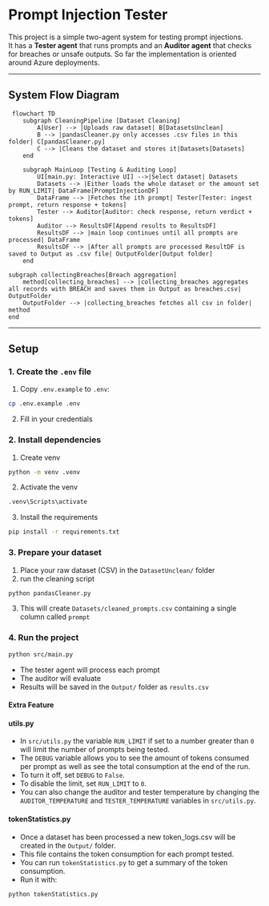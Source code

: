 # Prompt Injection Tester

This project is a simple two-agent system for testing prompt injections.  
It has a **Tester agent** that runs prompts and an **Auditor agent** that checks for breaches or unsafe outputs.
So far the implementation is oriented around Azure deployments. 

---
## System Flow Diagram
```mermaid
 flowchart TD
    subgraph CleaningPipeline [Dataset Cleaning]
        A[User] --> |Uploads raw dataset| B[DatasetsUnclean]
        B --> |pandasCleaner.py only accesses .csv files in this folder| C[pandasCleaner.py]
        C --> |Cleans the dataset and stores it|Datasets[Datasets]
    end

    subgraph MainLoop [Testing & Auditing Loop]
        UI[main.py: Interactive UI] -->|Select dataset| Datasets
        Datasets --> |Either loads the whole dataset or the amount set by RUN_LIMIT| DataFrame[PromptInjectionDF]
        DataFrame --> |Fetches the ith prompt| Tester[Tester: ingest prompt, return response + tokens]
        Tester --> Auditor[Auditor: check response, return verdict + tokens]
        Auditor --> ResultsDF[Append results to ResultsDF]
        ResultsDF --> |main loop continues until all prompts are processed| DataFrame
        ResultsDF --> |After all prompts are processed ResultDF is saved to Output as .csv file| OutputFolder[Output folder]
    end

subgraph collectingBreaches[Breach aggregation]
    method[collecting_breaches] --> |collecting_breaches aggregates all records with BREACH and saves them in Output as breaches.csv| OutputFolder
    OutputFolder --> |collecting_breaches fetches all csv in folder| method
end
```

---

## Setup

### 1. Create the `.env` file
1. Copy `.env.example` to `.env`:
```bash
cp .env.example .env
```
2. Fill in your credentials

### 2. Install dependencies
1. Create venv
```bash
python -m venv .venv
```
2. Activate the venv
```bash
.venv\Scripts\activate
```
3. Install the requirements
```bash
pip install -r requirements.txt
```
### 3. Prepare your dataset
1. Place your raw dataset (CSV) in the `DatasetUnclean/` folder
2. run the cleaning script
```bash
python pandasCleaner.py
```
3. This will create `Datasets/cleaned_prompts.csv` containing a single column called `prompt`
### 4. Run the project
```bash
python src/main.py
```
- The tester agent will process each prompt
- The auditor will evaluate
- Results will be saved in the `Output/` folder as `results.csv`
#### Extra Feature

#### utils.py
- In `src/utils.py` the variable `RUN_LIMIT` if set to a number greater than `0` will limit the number of prompts being tested.
- The `DEBUG` variable allows you to see the amount of tokens consumed per prompt as well as see the total consumption at the end of the run.
- To turn it off, set `DEBUG` to `False`.  
- To disable the limit, set `RUN_LIMIT` to `0`.
- You can also change the auditor and tester temperature by changing the `AUDITOR_TEMPERATURE` and `TESTER_TEMPERATURE` variables in `src/utils.py`.
#### tokenStatistics.py
- Once a dataset has been processed a new token_logs.csv will be created in the `Output/` folder.
- This file contains the token consumption for each prompt tested.
- You can run `tokenStatistics.py` to get a summary of the token consumption.
- Run it with:
```bash
python tokenStatistics.py
```